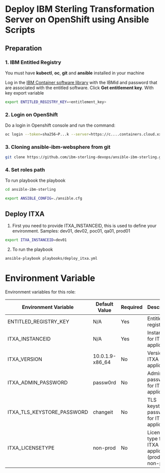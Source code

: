 # Deploy IBM Sterling Transformation Server on OpenShift using Ansible Scripts

## Preparation

### 1. IBM Entitled Registry

You must have **kubectl**, **oc**, **git** and **ansible** installed in your machine

Log in the [IBM Container software library](https://myibm.ibm.com/products-services/containerlibrary) with the IBMid and password that are associated with the entitled software. Click **Get entitlement key**. With key export variable

```bash 
export ENTITLED_REGISTRY_KEY=<entitlement_key>
```

### 2. Login on OpenShift

Do a login in Openshift console and run the command:

```bash 
oc login --token=sha256~P...k --server=https://c....containers.cloud.xxx.com:31234
```

### 3. Cloning ansible-ibm-websphere from git

```bash 
git clone https://github.com/ibm-sterling-devops/ansible-ibm-sterling.git
```

### 4. Set roles path

To run playbook the playbook

```bash 
cd ansible-ibm-sterling

export ANSIBLE_CONFIG=./ansible.cfg 
```

## Deploy ITXA

1) First you need to provide ITXA_INSTANCEID, this is used to define your environment. Samples: dev01, dev02, poc01, qa01, prod01

```bash 
export ITXA_INSTANCEID=dev01
```

2) To run the playbook

```bash 
ansible-playbook playbooks/deploy_itxa.yml
```

# Environment Variable

Environment variables for this role:

| Environment Variable          | Default Value        | Required | Description                                      |
|-------------------------------|----------------------|----------|--------------------------------------------------|
| ENTITLED_REGISTRY_KEY         | N/A                  | Yes      | Entitlement registry key                         |
| ITXA_INSTANCEID               | N/A                  | Yes      | Instance ID for ITXA application                 |
| ITXA_VERSION                  | 10.0.1.9-x86_64      | No       | Version of ITXA application                      |
| ITXA_ADMIN_PASSWORD           | passw0rd             | No       | Admin password for ITXA application              |
| ITXA_TLS_KEYSTORE_PASSWORD    | changeit             | No       | TLS keystore password for ITXA application       |
| ITXA_LICENSETYPE              | non-prod             | No       | License type for ITXA application (prod or non-prod) |


